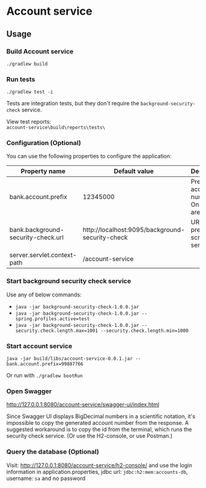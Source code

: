 # Account service

## Usage

### Build Account service

`./gradlew build`

### Run tests

`./gradlew test -i`

Tests are integration tests, but they don't require the `background-security-check` service.

View test reports:  
`account-service\build\reports\tests\`

### Configuration (Optional)

You can use the following properties to configure the application:

| Property name                      | Default value                                   | Description                                        | 
|------------------------------------|-------------------------------------------------|----------------------------------------------------|
| bank.account.prefix                | 12345000                                        | Prefix for account number. Only digits are allowed |
| bank.background-security-check.url | http://localhost:9095/background-security-check | URL for the pre-screening service                  |
| server.servlet.context-path        | /account-service                                |                                                    |

### Start background security check service

Use any of below commands:

- `java -jar background-security-check-1.0.0.jar`
- `java -jar background-security-check-1.0.0.jar --spring.profiles.active=test`
- `java -jar background-security-check-1.0.0.jar --security.check.length.max=1001 --security.check.length.min=1000`

### Start account service

`java -jar build/libs/account-service-0.0.1.jar --bank.account.prefix=99887766`

Or run with
`./gradlew bootRun`

### Open Swagger

http://127.0.0.1:8080/account-service/swagger-ui/index.html

Since Swagger UI displays BigDecimal numbers in a scientific notation, it's impossible to copy the generated account number from the response.
A suggested workaround is to copy the id from the terminal, which runs the security check service. (Or use the H2-console, or use Postman.)

### Query the database (Optional)

Visit: http://127.0.0.1:8080/account-service/h2-console/ and use the login information in application.properties, 
jdbc url: `jdbc:h2:mem:accounts-db`, username: `sa` and no password